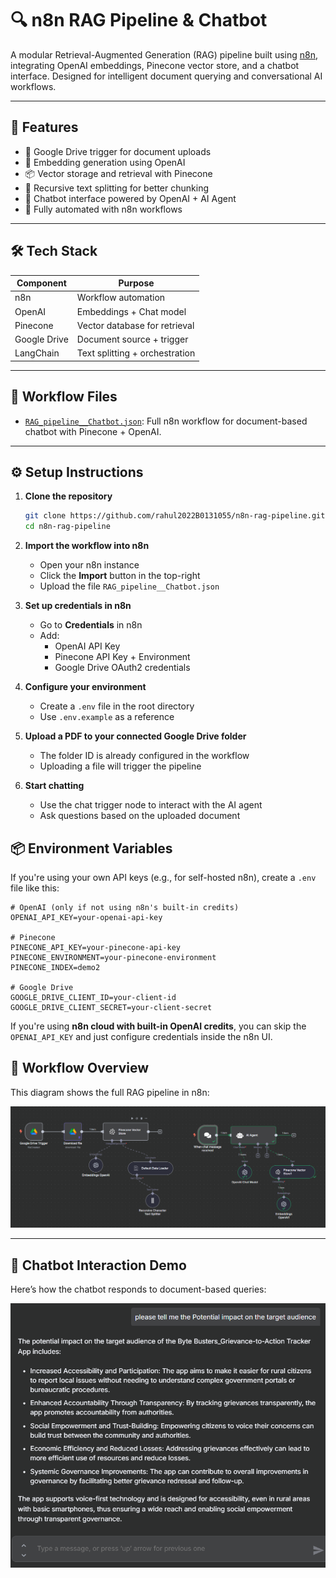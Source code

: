 # 🔍 n8n RAG Pipeline & Chatbot

A modular Retrieval-Augmented Generation (RAG) pipeline built using [n8n](https://n8n.io), integrating OpenAI embeddings, Pinecone vector store, and a chatbot interface. Designed for intelligent document querying and conversational AI workflows.

---

## 🚀 Features

- 📂 Google Drive trigger for document uploads
- 🧠 Embedding generation using OpenAI
- 📦 Vector storage and retrieval with Pinecone
- 🧩 Recursive text splitting for better chunking
- 💬 Chatbot interface powered by OpenAI + AI Agent
- 🔁 Fully automated with n8n workflows

---

## 🛠️ Tech Stack

| Component     | Purpose                          |
|--------------|----------------------------------|
| n8n          | Workflow automation              |
| OpenAI       | Embeddings + Chat model          |
| Pinecone     | Vector database for retrieval    |
| Google Drive | Document source + trigger        |
| LangChain    | Text splitting + orchestration   |

---

## 📁 Workflow Files

- [`RAG_pipeline__Chatbot.json`](./RAG_pipeline__Chatbot.json): Full n8n workflow for document-based chatbot with Pinecone + OpenAI.

---

## ⚙️ Setup Instructions

1. **Clone the repository**
   ```bash
   git clone https://github.com/rahul2022B0131055/n8n-rag-pipeline.git
   cd n8n-rag-pipeline
   ```

2. **Import the workflow into n8n**
   - Open your n8n instance
   - Click the **Import** button in the top-right
   - Upload the file `RAG_pipeline__Chatbot.json`

3. **Set up credentials in n8n**
   - Go to **Credentials** in n8n
   - Add:
     - OpenAI API Key
     - Pinecone API Key + Environment
     - Google Drive OAuth2 credentials

4. **Configure your environment**
   - Create a `.env` file in the root directory
   - Use `.env.example` as a reference

5. **Upload a PDF to your connected Google Drive folder**
   - The folder ID is already configured in the workflow
   - Uploading a file will trigger the pipeline

6. **Start chatting**
   - Use the chat trigger node to interact with the AI agent
   - Ask questions based on the uploaded document

## 📦 Environment Variables

If you're using your own API keys (e.g., for self-hosted n8n), create a `.env` file like this:

```env
# OpenAI (only if not using n8n's built-in credits)
OPENAI_API_KEY=your-openai-api-key

# Pinecone
PINECONE_API_KEY=your-pinecone-api-key
PINECONE_ENVIRONMENT=your-pinecone-environment
PINECONE_INDEX=demo2

# Google Drive
GOOGLE_DRIVE_CLIENT_ID=your-client-id
GOOGLE_DRIVE_CLIENT_SECRET=your-client-secret
```

If you're using **n8n cloud with built-in OpenAI credits**, you can skip the `OPENAI_API_KEY` and just configure credentials inside the n8n UI.

## 🧭 Workflow Overview

This diagram shows the full RAG pipeline in n8n:

![RAG Workflow Diagram](./demo_1.png)

---

## 💬 Chatbot Interaction Demo

Here’s how the chatbot responds to document-based queries:

![Chatbot Demo](./demo_2.png)

